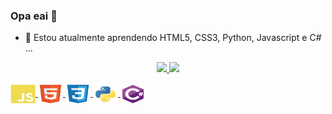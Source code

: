 ### Opa eai 👋

- 🌱 Estou atualmente aprendendo HTML5, CSS3, Python, Javascript e C# ...

<div align="center">
  <a href="https://github.com/Theuszer4">
  <img height="180em" src="https://github-readme-stats.vercel.app/api?username=Theuszer4"/>
  <img height="180em" src="https://github-readme-stats.vercel.app/api/top-langs/?username=Theuszer4"/>
</div>
  
  <div style="display: inline_block"><br>
  <img align="center" alt="Js" height="30" width="40" src="https://raw.githubusercontent.com/devicons/devicon/master/icons/javascript/javascript-plain.svg">
  <img align="center" alt="HTML" height="30" width="40" src="https://raw.githubusercontent.com/devicons/devicon/master/icons/html5/html5-original.svg">
  <img align="center" alt="CSS" height="30" width="40" src="https://raw.githubusercontent.com/devicons/devicon/master/icons/css3/css3-original.svg">
  <img align="center" alt="Python" height="30" width="40" src="https://raw.githubusercontent.com/devicons/devicon/master/icons/python/python-original.svg">
  <img align="center" alt="Csharp" height="30" width="40" src="https://raw.githubusercontent.com/devicons/devicon/master/icons/csharp/csharp-original.svg">
</div>
